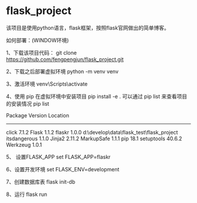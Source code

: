 # flask_project
该项目是使用python语言，flask框架，按照flask官网做出的简单博客。

如何部署：(WINDOW环境)

1、下载该项目代码：
git clone https://github.com/fengpengjun/flask_project.git

2、下载之后部署虚拟环境
python -m venv venv

3、激活环境
venv\Scripts\activate

4、使用 pip 在虚拟环境中安装项目
pip install -e .
可以通过 pip list 来查看项目的安装情况
pip list

Package      Version Location
------------ ------- ----------------------------------------
click        7.1.2
Flask        1.1.2
flaskr       1.0.0   d:\develop\data\flask_test\flask_project
itsdangerous 1.1.0
Jinja2       2.11.2
MarkupSafe   1.1.1
pip          18.1
setuptools   40.6.2
Werkzeug     1.0.1

5、 设置FLASK_APP
set  FLASK_APP=flaskr

6、设置开发环境
set FLASK_ENV=development

7、创建数据库表
flask init-db

8、运行
flask run
